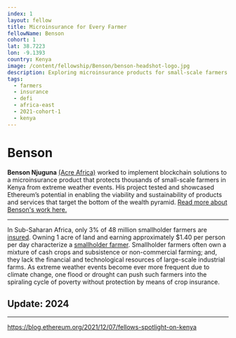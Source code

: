 ```yaml
---
index: 1
layout: fellow
title: Microinsurance for Every Farmer
fellowName: Benson
cohort: 1
lat: 38.7223
lon: -9.1393
country: Kenya
image: /content/fellowship/Benson/benson-headshot-logo.jpg
description: Exploring microinsurance products for small-scale farmers in Kenya to protect them from extreme weather events.
tags:
  - farmers
  - insurance
  - defi
  - africa-east
  - 2021-cohort-1
  - kenya
---
```


# Benson

**Benson Njuguna** [(Acre Africa)](https://acreafrica.com/) worked to implement blockchain solutions to a microinsurance product that protects thousands of small-scale farmers in Kenya from extreme weather events. His project tested and showcased Ethereum’s potential in enabling the viability and sustainability of products and services that target the bottom of the wealth pyramid. [Read more about Benson's work here.](https://blog.ethereum.org/2021/12/07/fellows-spotlight-on-kenya/)

---

In Sub-Saharan Africa, only 3% of 48 million smallholder farmers are [insured](https://www.raflearning.org/sites/default/files/sep_2018_isf_syngneta_insurance_report_final.pdf?token=1i4u5GwD). Owning 1 acre of land and earning approximately $1.40 per person per day characterize a [smallholder farmer](http://www.fao.org/3/i5251e/i5251e.pdf). Smallholder farmers often own a mixture of cash crops and subsistence or non-commercial farming; and, they lack the financial and technological resources of large-scale industrial farms. As extreme weather events become ever more frequent due to climate change, one flood or drought can push such farmers into the spiraling cycle of poverty without protection by means of crop insurance.

## Update: 2024

---

https://blog.ethereum.org/2021/12/07/fellows-spotlight-on-kenya
